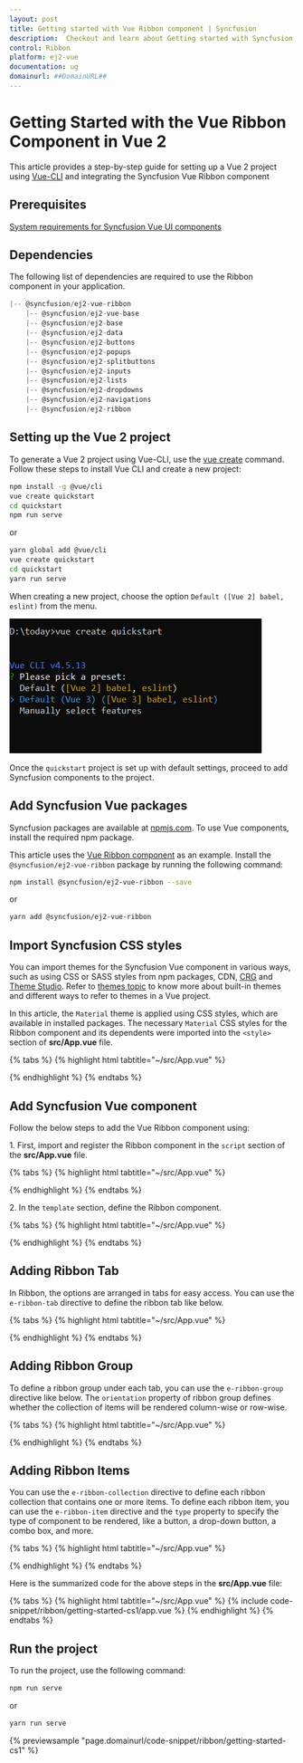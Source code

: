 ```yaml
---
layout: post
title: Getting started with Vue Ribbon component | Syncfusion
description:  Checkout and learn about Getting started with Syncfusion Vue Ribbon component of Syncfusion Essential JS 2 and more.
control: Ribbon
platform: ej2-vue
documentation: ug
domainurl: ##DomainURL##
---
```


# Getting Started with the Vue Ribbon Component in Vue 2

This article provides a step-by-step guide for setting up a Vue 2 project using [Vue-CLI](https://cli.vuejs.org/) and integrating the Syncfusion Vue Ribbon component

## Prerequisites

[System requirements for Syncfusion Vue UI components](https://ej2.syncfusion.com/vue/documentation/system-requirements)

## Dependencies

The following list of dependencies are required to use the Ribbon component in your application.

```js
|-- @syncfusion/ej2-vue-ribbon
    |-- @syncfusion/ej2-vue-base
    |-- @syncfusion/ej2-base
    |-- @syncfusion/ej2-data
    |-- @syncfusion/ej2-buttons
    |-- @syncfusion/ej2-popups
    |-- @syncfusion/ej2-splitbuttons
    |-- @syncfusion/ej2-inputs
    |-- @syncfusion/ej2-lists
    |-- @syncfusion/ej2-dropdowns    
    |-- @syncfusion/ej2-navigations        
    |-- @syncfusion/ej2-ribbon
```

## Setting up the Vue 2 project

To generate a Vue 2 project using Vue-CLI, use the [vue create](https://cli.vuejs.org/#getting-started) command. Follow these steps to install Vue CLI and create a new project:

```bash
npm install -g @vue/cli
vue create quickstart
cd quickstart
npm run serve
```

or

```bash
yarn global add @vue/cli
vue create quickstart
cd quickstart
yarn run serve
```

When creating a new project, choose the option `Default ([Vue 2] babel, eslint)` from the menu.

![Vue 2 project](./images/vue2-terminal.png)

Once the `quickstart` project is set up with default settings, proceed to add Syncfusion components to the project.

## Add Syncfusion Vue packages

Syncfusion packages are available at [npmjs.com](https://www.npmjs.com/search?q=ej2-vue). To use Vue components, install the required npm package.

This article uses the [Vue Ribbon component](https://www.syncfusion.com/vue-components/vue-ribbon) as an example. Install the `@syncfusion/ej2-vue-ribbon` package by running the following command:

```bash
npm install @syncfusion/ej2-vue-ribbon --save
```
or

```bash
yarn add @syncfusion/ej2-vue-ribbon
```

## Import Syncfusion CSS styles

You can import themes for the Syncfusion Vue component in various ways, such as using CSS or SASS styles from npm packages, CDN, [CRG](https://ej2.syncfusion.com/javascript/documentation/common/custom-resource-generator/) and [Theme Studio](https://ej2.syncfusion.com/vue/documentation/appearance/theme-studio/). Refer to [themes topic](https://ej2.syncfusion.com/vue/documentation/appearance/theme/) to know more about built-in themes and different ways to refer to themes in a Vue project.

In this article, the `Material` theme is applied using CSS styles, which are available in installed packages. The necessary `Material` CSS styles for the Ribbon component and its dependents were imported into the `<style>` section of **src/App.vue** file.

{% tabs %}
{% highlight html tabtitle="~/src/App.vue" %}

<style>
@import "../node_modules/@syncfusion/ej2-base/styles/material.css";
@import "../node_modules/@syncfusion/ej2-buttons/styles/material.css";  
@import "../node_modules/@syncfusion/ej2-popups/styles/material.css";
@import "../node_modules/@syncfusion/ej2-splitbuttons/styles/material.css";
@import "../node_modules/@syncfusion/ej2-inputs/styles/material.css";
@import "../node_modules/@syncfusion/ej2-lists/styles/material.css";
@import "../node_modules/@syncfusion/ej2-dropdowns/styles/material.css";
@import "../node_modules/@syncfusion/ej2-navigations/styles/material.css";
@import "../node_modules/@syncfusion/ej2-vue-ribbon/styles/material.css";
</style>

{% endhighlight %}
{% endtabs %}

## Add Syncfusion Vue component

Follow the below steps to add the Vue Ribbon component using:

1\. First, import and register the Ribbon component in the `script` section of the **src/App.vue** file.

{% tabs %}
{% highlight html tabtitle="~/src/App.vue" %}

<script>
import { RibbonPlugin } from "@syncfusion/ej2-vue-ribbon";
export default {
    components: {
      'ejs-ribbon': RibbonComponent
    }
}
</script>

{% endhighlight %}
{% endtabs %}

2\. In the `template` section, define the Ribbon component.

{% tabs %}
{% highlight html tabtitle="~/src/App.vue" %}

<template>
  <ejs-ribbon id="ribbon"></ejs-ribbon>
</template>

{% endhighlight %}
{% endtabs %}

## Adding Ribbon Tab

In Ribbon, the options are arranged in tabs for easy access. You can use the `e-ribbon-tab` directive to define the ribbon tab like below.

{% tabs %}
{% highlight html tabtitle="~/src/App.vue" %}

<template>
  <ejs-ribbon id="ribbon">
    <e-ribbon-tabs>
      <e-ribbon-tab header="Home"></e-ribbon-tab>
    </e-ribbon-tabs>
  </ejs-ribbon>
</template>

<script>
  import { RibbonComponent, RibbonTabDirective, RibbonTabsDirective } from "@syncfusion/ej2-vue-ribbon";
  export default {
    components: {
      'ejs-ribbon': RibbonComponent,
      'e-ribbon-tab': RibbonTabDirective,
      'e-ribbon-tabs': RibbonTabsDirective
    }
  };
</script>

{% endhighlight %}
{% endtabs %}

## Adding Ribbon Group

To define a ribbon group under each tab, you can use the `e-ribbon-group` directive like below. The `orientation` property of ribbon group defines whether the collection of items will be rendered column-wise or row-wise.

{% tabs %}
{% highlight html tabtitle="~/src/App.vue" %}

<template>
  <ejs-ribbon id="ribbon">
    <e-ribbon-tabs>
      <e-ribbon-tab header="Home">
        <e-ribbon-groups>
          <e-ribbon-group header="Clipboard" orientation="Row"></e-ribbon-group>
        </e-ribbon-groups>
      </e-ribbon-tab>
    </e-ribbon-tabs>
  </ejs-ribbon>
</template>

<script>
import { RibbonComponent, RibbonTabDirective, RibbonTabsDirective, RibbonGroupDirective, RibbonGroupsDirective } from "@syncfusion/ej2-vue-ribbon";
export default {
  components: {
    'ejs-ribbon': RibbonComponent,
    'e-ribbon-tab': RibbonTabDirective,
    'e-ribbon-tabs': RibbonTabsDirective,
    'e-ribbon-groups': RibbonGroupsDirective,
    'e-ribbon-group': RibbonGroupDirective
  }
};
</script>

{% endhighlight %}
{% endtabs %}

## Adding Ribbon Items

You can use the `e-ribbon-collection` directive to define each ribbon collection that contains one or more items. To define each ribbon item, you can use the `e-ribbon-item` directive and the `type` property to specify the type of component to be rendered, like a button, a drop-down button, a combo box, and more.

{% tabs %}
{% highlight html tabtitle="~/src/App.vue" %}

<template>
  <ejs-ribbon id="ribbon">
    <e-ribbon-tabs>
      <e-ribbon-tab header="Home">
        <e-ribbon-groups>
          <e-ribbon-group header="Clipboard" orientation="Column">
            <e-ribbon-collections>
              <e-ribbon-collection id="paste-collection">
                <e-ribbon-items>
                  <e-ribbon-item type="SplitButton" :splitButtonSettings="pasteSettigs"></e-ribbon-item>
                </e-ribbon-items>
              </e-ribbon-collection>
              <e-ribbon-collection id="cutcopy-collection">
                <e-ribbon-items>
                  <e-ribbon-item type="Button" :buttonSettings="cutButton"></e-ribbon-item>
                  <e-ribbon-item type="Button" :buttonSettings="copyButton"></e-ribbon-item>
                </e-ribbon-items>
              </e-ribbon-collection>
            </e-ribbon-collections>
          </e-ribbon-group>
        </e-ribbon-groups>
      </e-ribbon-tab>
    </e-ribbon-tabs>
  </ejs-ribbon>
</template>

<script>
  
  import { RibbonComponent, RibbonTabDirective, RibbonTabsDirective, RibbonGroupDirective, RibbonGroupsDirective, RibbonCollectionDirective, RibbonCollectionsDirective, RibbonItemDirective, RibbonItemsDirective } from "@syncfusion/ej2-vue-ribbon";

  export default {
    components: {
      'ejs-ribbon': RibbonComponent,
      'e-ribbon-tab': RibbonTabDirective,
      'e-ribbon-tabs': RibbonTabsDirective,
      'e-ribbon-group': RibbonGroupDirective,
      'e-ribbon-groups': RibbonGroupsDirective,
      'e-ribbon-collection': RibbonCollectionDirective,
      'e-ribbon-collections': RibbonCollectionsDirective,
      'e-ribbon-item': RibbonItemDirective,
      'e-ribbon-items': RibbonItemsDirective
    },
    data: function () {
      return {
        pasteSettigs:{ 
          iconCss: "e-icons e-paste", content: "Paste",
          items: [{ text: "Keep Source Format" }, { text: "Merge format" }, { text: "Keep text only" }]
        },
        cutButton:  { iconCss: "e-icons e-cut", content: "Cut" },
        copyButton:  { iconCss: "e-icons e-copy", content: "Copy" },
      }
    }
  };
</script>

{% endhighlight %}
{% endtabs %}

Here is the summarized code for the above steps in the **src/App.vue** file:

{% tabs %}
{% highlight html tabtitle="~/src/App.vue" %}
{% include code-snippet/ribbon/getting-started-cs1/app.vue %}
{% endhighlight %}
{% endtabs %}

## Run the project

To run the project, use the following command:

```bash
npm run serve
```

or

```bash
yarn run serve
```
        
{% previewsample "page.domainurl/code-snippet/ribbon/getting-started-cs1" %}
